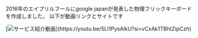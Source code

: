  2016年のエイプリルフールにgoogle japanが発表した物理フリックキーボードを作成しました。
 以下が動画リンクとサイトです
 
[![サービス紹介動画]([https://user-images.githubusercontent.com/84756197/173222007-3aefa245-4c0e-45e6-9855-91f0e3be89ed.png](https://www.google.com/imgres?q=google%E7%89%A9%E7%90%86&imgurl=https%3A%2F%2Fwww.google.co.jp%2Fime%2Ffurikku%2Fimages%2Fogp_thumbnail.png&imgrefurl=https%3A%2F%2Farchive.google%2Fime%2Ffurikku%2F&docid=DSQQ60X0Lpt3oM&tbnid=esiBQBYkq0dH6M&vet=12ahUKEwi3sLy4wfaKAxUZbPUHHVpcKv4QM3oECB0QAA..i&w=1600&h=900&hcb=2&ved=2ahUKEwi3sLy4wfaKAxUZbPUHHVpcKv4QM3oECB0QAA))](https://youtu.be/5LI1PysAlkU?si=vCxAk1TBhtZipCzh)



